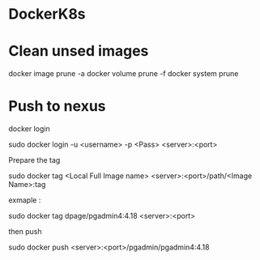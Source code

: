 # DockerK8s
<p>



# Clean unsed images
  docker image prune -a
  docker volume prune -f
  docker system prune

 
# Push to nexus 
  
 <p> docker login </p>

 sudo docker login -u \<username> -p \<Pass> \<server>:\<port>

<p> Prepare the tag  </p>

  sudo docker tag \<Local Full Image name> \<server>:\<port>/path/\<Image Name>:tag
  
  exmaple :
  
  sudo docker tag dpage/pgadmin4:4.18  \<server>:\<port>
  
 then push 
 
   sudo docker push  \<server>:\<port>/pgadmin/pgadmin4:4.18
